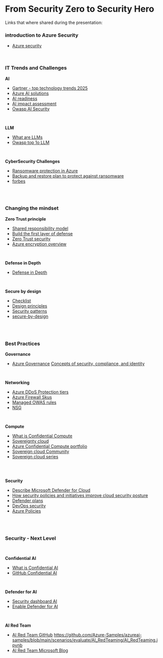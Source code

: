 # From Security Zero to Security Hero

Links that where shared during the presentation:

### introduction to Azure Security
- [Azure security](https://learn.microsoft.com/en-us/azure/security/fundamentals/overview)

<br>

### IT Trends and Challenges

<B>AI</B>
- [Gartner - top technology trends 2025](https://www.gartner.com/en/articles/top-technology-trends-2025)
- [Azure AI solutions](https://azure.microsoft.com/en-us/solutions/ai)
- [AI readiness](https://azure.microsoft.com/en-us/blog/harnessing-the-full-power-of-ai-in-the-cloud-the-economic-impact-of-migrating-to-azure-for-ai-readiness/)
- [AI impact assessment](https://query.prod.cms.rt.microsoft.com/cms/api/am/binary/RE4ZzOI)
- [Owasp AI Security](https://owaspai.org/docs/ai_security_overview/)

<br>

<B>LLM</B>
- [What are LLMs](https://azure.microsoft.com/en-us/resources/cloud-computing-dictionary/what-are-large-language-models-llms)
- [Owasp top 1o LLM](https://genai.owasp.org/resource/owasp-top-10-for-llm-applications-2025/)

<br>

<B>CyberSecurity Challenges</B>
- [Ransomware protection in Azure](https://learn.microsoft.com/en-us/azure/security/fundamentals/ransomware-protection)
- [Backup and restore plan to protect against ransomware](https://learn.microsoft.com/en-us/azure/security/fundamentals/backup-plan-to-protect-against-ransomware)
- [forbes](https://www.forbes.com/sites/chuckbrooks/2025/04/05/key-cybersecurity-challenges-in-2025-trends-and-observations/)

<br>
<br>

### Changing the mindset 

<B>Zero Trust principle</B>
- [Shared responsibility model](https://learn.microsoft.com/en-us/azure/security/fundamentals/shared-responsibility)
- [Build the first layer of defense](https://learn.microsoft.com/en-us/azure/architecture/solution-ideas/articles/azure-security-build-first-layer-defense)
- [Zero Trust security](https://learn.microsoft.com/en-us/azure/security/fundamentals/zero-trust)
- [Azure encryption overview](https://learn.microsoft.com/en-us/azure/security/fundamentals/encryption-overview)

<br>

<B>Defense in Depth</B>
- [Defense in Depth](https://learn.microsoft.com/training/modules/describe-azure-identity-access-security/8-describe-defense-depth)

<br>

<B>Secure by design</B>
- [Checklist](https://learn.microsoft.com/en-us/azure/well-architected/security/checklist)
- [Design principles](https://learn.microsoft.com/en-us/azure/well-architected/security/principles)
- [Security patterns](https://learn.microsoft.com/en-us/azure/well-architected/security/design-patterns)
- [secure-by-design](https://www.microsoft.com/en-us/securityengineering/sdl/practices/secure-by-design)
<br>
<br>


### Best Practices

<B>Governance</B>
- [Azure Governance](https://azure.microsoft.com/en-us/solutions/governance)
[Concepts of security, compliance, and identity](https://learn.microsoft.com/en-us/training/paths/describe-concepts-of-security-compliance-identity/)

<br>

<B>Networking</B>
- [Azure DDoS Protection tiers](https://learn.microsoft.com/en-us/azure/ddos-protection/ddos-protection-sku-comparison)
- [Azure Firewall Skus](https://learn.microsoft.com/en-us/azure/firewall/choose-firewall-sku)
- [Managed OWAS rules](https://learn.microsoft.com/en-us/azure/web-application-firewall/ag/application-gateway-crs-rulegroups-rules?tabs=drs21%2Cowasp30)
- [NSG](https://learn.microsoft.com/en-us/training/modules/describe-basic-security-capabilities-azure/6-describe-azure-network-security-groups)

<br>

<B>Compute</B>
- [What is Confidential Compute](https://learn.microsoft.com/en-us/azure/confidential-computing/overview)
- [Sovereignty cloud](https://learn.microsoft.com/en-us/industry/sovereignty/cloud-for-sovereignty)
- [Azure Confidential Compute portfolio](https://learn.microsoft.com/en-us/azure/confidential-computing/overview-azure-products)
- [Sovereign cloud Community](https://sovereign-cloud.nl/)
- [Sovereign cloud series](https://sovereign-cloud.nl/posts/mcfs-gen-2024-06-09/)

<br>

<br><B>Security</B>
- [Describe Microsoft Defender for Cloud](https://learn.microsoft.com/en-us/training/modules/describe-security-management-capabilities-of-azure/2-describe-defender-cloud)
- [How security policies and initiatives improve cloud security posture](https://learn.microsoft.com/en-us/training/modules/describe-security-management-capabilities-of-azure/3-baselines-for-azure)
- [Defender plans](https://learn.microsoft.com/en-us/azure/defender-for-cloud/support-matrix-cloud-environment)
- [DevOps security](https://learn.microsoft.com/nl-nl/azure/devops/organizations/security/security-overview?view=azure-devops)
- [Azure Policies]()
<br>
<br>


### Security - Next Level

<br>

<B>Confidential AI</B>
- [What is Confidential AI](https://learn.microsoft.com/en-us/azure/confidential-computing/confidential-ai)
- [GitHub Confidential AI](https://github.com/microsoft/confidential-ai)
<br>

<B>Defender for AI</B>
- [Security dashboard AI](https://learn.microsoft.com/en-us/azure/defender-for-cloud/data-aware-security-dashboard-overview)
- [Enable Defender for AI](https://learn.microsoft.com/en-us/azure/defender-for-cloud/ai-onboarding)
<br>

<B>AI Red Team</B>
- [AI Red Team GitHub](https://github.com/Azure-Samples/azureai-samples/blob/main/scenarios/evaluate/AI_RedTeaming/AI_RedTeaming.ipynb)
https://github.com/Azure-Samples/azureai-samples/blob/main/scenarios/evaluate/AI_RedTeaming/AI_RedTeaming.ipynb
- [AI Red Team Microsoft Blog](https://learn.microsoft.com/en-gb/azure/ai-foundry/concepts/ai-red-teaming-agent)
